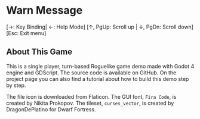 # Warn Message

[→: Key Binding| ←: Help Mode]
[↑, PgUp: Scroll up | ↓, PgDn: Scroll down]
[Esc: Exit menu]

## About This Game

This is a single player, turn-based Roguelike game demo made with Godot 4 engine and GDScript. The source code is available on GitHub. On the project page you can also find a tutorial about how to build this demo step by step.

The file icon is downloaded from Flaticon. The GUI font, `Fira Code`, is created by Nikita Prokopov. The tileset, `curses_vector`, is created by DragonDePlatino for Dwarf Fortress.

